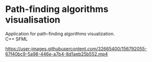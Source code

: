# Path-finding algorithms visualisation
Application for path-finding algorithms visualization.  
C++ SFML  

https://user-images.githubusercontent.com/32665400/156792055-67f40bc9-5a98-446e-a7b4-8d1aeb25b552.mp4


